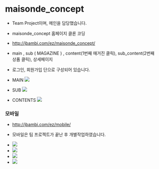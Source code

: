 # maisonde_concept

- Team Project이며, 메인을 담당했습니다.
- maisonde_concept 홈페이지 클론 코딩
- http://jbambi.com/ez/maisonde_concept/
- main , sub ( MAGAZINE ) , content(1번째 매거진 클릭),
  sub_content(2번째 상품 클릭), 상세페이지
- 로그인, 회원가입 단으로 구성되어 있습니다.

- MAIN
  <image src="readmeGif/p_1.mp4"/>
- SUB
  <image src="readmeGif/p_2.mp4"/>

- CONTENTS
  <image src="readmeGif/p_3.mp4"/>

### 모바일

- http://jbambi.com/ez/mobile/
- 모바일은 팀 프로젝트가 끝난 후 개별작업하였습니다.

- <image src="readmeGif/m_1.mp4"/>
- <image src="readmeGif/m_2.mp4"/>
- <image src="readmeGif/m_3.mp4"/>
- <image src="readmeGif/m_4.mp4"/>
